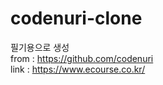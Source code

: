 # codenuri-clone

필기용으로 생성<br>
from : https://github.com/codenuri<br>
link : https://www.ecourse.co.kr/<br>
